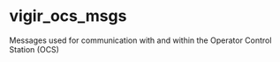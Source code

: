 # vigir_ocs_msgs
Messages used for communication with and within the Operator Control Station (OCS)
